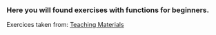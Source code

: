### Here you will found exercises with functions for beginners.


Exercices taken from: [Teaching Materials](https://www.teaching-materials.org/)
